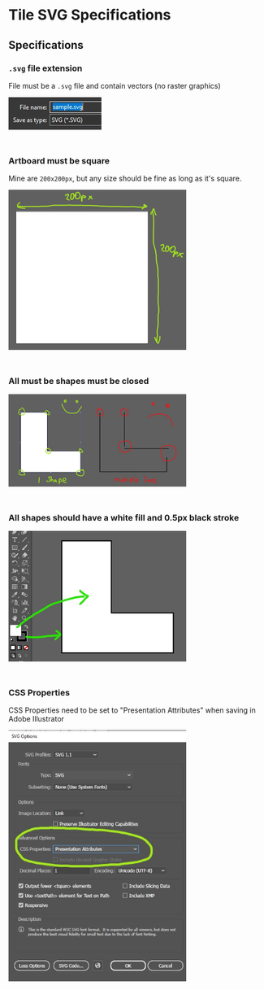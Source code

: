# Tile SVG Specifications

<!-- ## Sample file
Use this [sample SVG file](assets/sample.svg) as a guide. -->

## Specifications

### `.svg` file extension

File must be a `.svg` file and contain vectors (no raster graphics)

<img src="assets/save-as-svg.jpg" alt="Save as SVG" style="margin-bottom: 25px;" />

### Artboard must be square
Mine are `200x200px`, but any size should be fine as long as it's square.

<img src="assets/dimensions.jpg" alt="Square Artboard" style="margin-bottom: 25px; width: 350px;" />

### All must be shapes must be closed 
<img src="assets/one-shape-vs-multiple-lines.jpg" alt="One shape" style="margin-bottom: 25px; width: 350px;" />

### All shapes should have a white fill and 0.5px black stroke
<img src="assets/white-fill-black-stroke.jpg" alt="White fill and black stroke" style="margin-bottom: 25px; width: 350px;" />

### CSS Properties
CSS Properties need to be set to "Presentation Attributes" when saving in Adobe Illustrator

<img src="assets/css-props-presentation-attributes.jpg" alt="Presentation attributes" style="margin-bottom: 25px; width: 350px;" />
